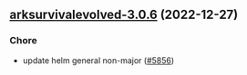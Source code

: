

## [arksurvivalevolved-3.0.6](https://github.com/truecharts/charts/compare/arksurvivalevolved-3.0.5...arksurvivalevolved-3.0.6) (2022-12-27)

### Chore

- update helm general non-major ([#5856](https://github.com/truecharts/charts/issues/5856))
  
  